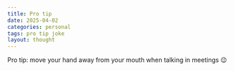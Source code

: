 ```yaml
---
title: Pro tip
date: 2025-04-02
categories: personal
tags: pro tip joke
layout: thought
---
```

Pro tip: move your hand away from your mouth when talking in meetings 😉
